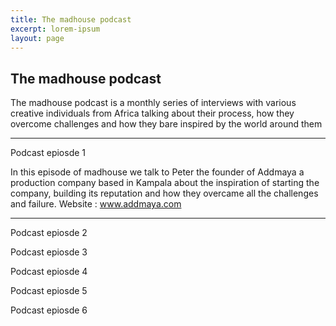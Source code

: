 ```yaml
---
title: The madhouse podcast
excerpt: lorem-ipsum
layout: page
---
```

## The madhouse podcast

The madhouse podcast is a monthly series of interviews with various creative individuals from Africa talking about their process, how they overcome challenges and how they bare inspired by the world around them

---

Podcast epiosde 1

In this episode of madhouse we talk to Peter the founder of Addmaya a production company based in Kampala about the inspiration of starting the company, building its reputation and how they overcame all the challenges and failure.
Website : www.addmaya.com

---

Podcast epiosde 2

Podcast epiosde 3

Podcast epiosde 4

Podcast epiosde 5

Podcast epiosde 6

